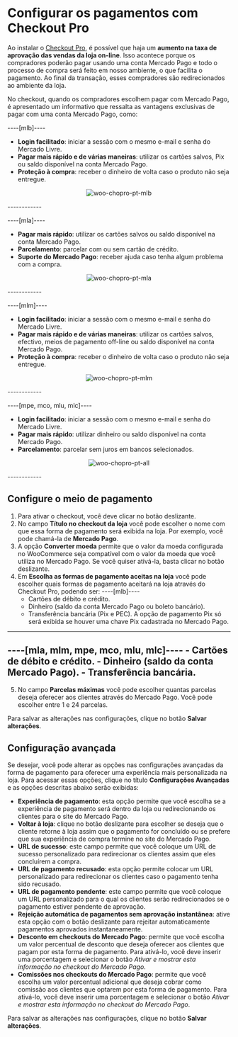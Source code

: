 # Configurar os pagamentos com Checkout Pro

Ao instalar o [Checkout Pro](/developers/pt/docs/checkout-pro/landing), é possível que haja um **aumento na taxa de aprovação das vendas da loja on-line**. Isso acontece porque os compradores poderão pagar usando uma conta Mercado Pago e todo o processo de compra será feito em nosso ambiente, o que facilita o pagamento. Ao final da transação, esses compradores são redirecionados ao ambiente da loja.

No checkout, quando os compradores escolhem pagar com Mercado Pago, é apresentado um informativo que ressalta as vantagens exclusivas de pagar com uma conta Mercado Pago, como:

----[mlb]----
* **Login facilitado**: iniciar a sessão com o mesmo e-mail e senha do Mercado Livre.
* **Pagar mais rápido e de várias maneiras**: utilizar os cartões salvos, Pix ou saldo disponível na conta Mercado Pago.
* **Proteção à compra**: receber o dinheiro de volta caso o produto não seja entregue.

<div align='center'>

![woo-chopro-pt-mlb](/images/woocomerce/woo-chopro-pt-mlb.png)
</div>
------------

----[mla]----
* **Pagar mais rápido**: utilizar os cartões salvos ou saldo disponível na conta Mercado Pago.
* **Parcelamento**: parcelar com ou sem cartão de crédito.
* **Suporte do Mercado Pago**: receber ajuda caso tenha algum problema com a compra.

<div align='center'>

![woo-chopro-pt-mla](/images/woocomerce/woo-chopro-pt-mla.png)

</div>
------------

----[mlm]----
* **Login facilitado**: iniciar a sessão com o mesmo e-mail e senha do Mercado Livre. 
* **Pagar mais rápido e de várias maneiras**: utilizar os cartões salvos, efectivo, meios de pagamento off-line ou saldo disponível na conta Mercado Pago.
* **Proteção à compra**: receber o dinheiro de volta caso o produto não seja entregue.

<div align='center'>

![woo-chopro-pt-mlm](/images/woocomerce/woo-chopro-pt-mlm.png)

</div>
------------

----[mpe, mco, mlu, mlc]----
* **Login facilitado**: iniciar a sessão com o mesmo e-mail e senha do Mercado Livre. 
* **Pagar mais rápido**: utilizar dinheiro ou saldo disponível na conta Mercado Pago. 
* **Parcelamento**: parcelar sem juros em bancos selecionados.

<div align='center'>

![woo-chopro-pt-all](/images/woocomerce/woo-chopro-pt-all.png)

</div>
------------

## Configure o meio de pagamento

1. Para ativar o checkout, você deve clicar no botão deslizante.
2. No campo **Título no checkout da loja** você pode escolher o nome com que essa forma de pagamento será exibida na loja. Por exemplo, você pode chamá-la de **Mercado Pago**.
3. A opção **Converter moeda** permite que o valor da moeda configurada no WooCommerce seja compatível com o valor da moeda que você utiliza no Mercado Pago. Se você quiser ativá-la, basta clicar no botão deslizante.
4. Em **Escolha as formas de pagamento aceitas na loja** você pode escolher quais formas de pagamento aceitará na loja através do Checkout Pro, podendo ser:
----[mlb]----
    - Cartões de débito e crédito.
    - Dinheiro (saldo da conta Mercado Pago ou boleto bancário).
    - Transferência bancária (Pix e PEC). A opção de pagamento Pix só será exibida se houver uma chave Pix cadastrada no Mercado Pago.
------------
----[mla, mlm, mpe, mco, mlu, mlc]----
    - Cartões de débito e crédito.
    - Dinheiro (saldo da conta Mercado Pago).
    - Transferência bancária.
------------
5. No campo **Parcelas máximas** você pode escolher quantas parcelas deseja oferecer aos clientes através do Mercado Pago. Você pode escolher entre 1 e 24 parcelas.

Para salvar as alterações nas configurações, clique no botão **Salvar alterações**.

## Configuração avançada

Se desejar, você pode alterar as opções nas configurações avançadas da forma de pagamento para oferecer uma experiência mais personalizada na loja. Para acessar essas opções, clique no título **Configurações Avançadas** e as opções descritas abaixo serão exibidas:

- **Experiência de pagamento**: esta opção permite que você escolha se a experiência de pagamento será dentro da loja ou redirecionando os clientes para o site do Mercado Pago.
- **Voltar à loja**: clique no botão deslizante para escolher se deseja que o cliente retorne à loja assim que o pagamento for concluído ou se prefere que sua experiência de compra termine no site do Mercado Pago.
- **URL de sucesso**: este campo permite que você coloque um URL de sucesso personalizado para redirecionar os clientes assim que eles concluírem a compra.
- **URL de pagamento recusado**: esta opção permite colocar um URL personalizado para redirecionar os clientes caso o pagamento tenha sido recusado.
- **URL de pagamento pendente**: este campo permite que você coloque um URL personalizado para o qual os clientes serão redirecionados se o pagamento estiver pendente de aprovação.
- **Rejeição automática de pagamentos sem aprovação instantânea**: ative esta opção com o botão deslizante para rejeitar automaticamente pagamentos aprovados instantaneamente.
- **Desconto em checkouts do Mercado Pago**: permite que você escolha um valor percentual de desconto que deseja oferecer aos clientes que pagam por esta forma de pagamento. Para ativá-lo, você deve inserir uma porcentagem e selecionar o botão _Ativar e mostrar esta informação no checkout do Mercado Pago_.
- **Comissões nos checkouts do Mercado Pago**: permite que você escolha um valor percentual adicional que deseja cobrar como comissão aos clientes que optarem por esta forma de pagamento. Para ativá-lo, você deve inserir uma porcentagem e selecionar o botão _Ativar e mostrar esta informação no checkout do Mercado Pago_.

Para salvar as alterações nas configurações, clique no botão **Salvar alterações**.

